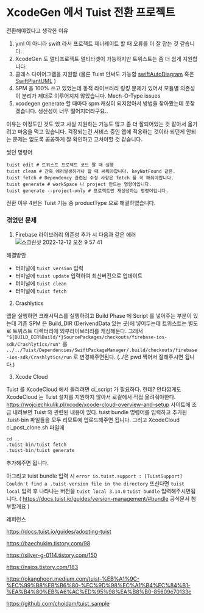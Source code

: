 # XcodeGen 에서 Tuist 전환 프로젝트

전환해야겠다고 생각한 이유
1. yml 이 아니라 swift 라서 프로젝트 제너레이트 할 때 오류를 더 잘 잡는 것 같습니다.
2. XcodeGen 도 멀티프로젝트 멀티타겟이 가능하지만 트위스트는 좀 더 쉽게 지원합니다.
3. 클래스 다이어그램을 지원함 (물론 Tuist 안써도 가능함  [swiftAutoDiagram](https://github.com/yoshimkd/swift-auto-diagram) 혹은 [SwiftPlantUML](https://github.com/MarcoEidinger/SwiftPlantUML-Xcode-Extension) )  
4. SPM 을 100% 쓰고 있었는데 동적 라이브러리 링킹 문제가 있어서 모듈별 의존성이 분리가 제대로 이루어지지 않았습니다. Mach-O-Type issues
5. xcodegen generate 할 때마다 spm 캐싱이 되지않아서 방법을 찾아봤는데 못찾겠습니다. 생산성이 너무 떨어지더라구요..


이유는 이정도인 것도 있고 사실 지원하는 기능도 많고 좀 더 잘되어있는 것 같아서 옮기려고 마음을 먹고 있습니다.
걱정되는건 서비스 중인 앱에 적용하는 것이라 되던게 안되는 문제는 없도록 꼼꼼하게 잘 확인하고 고쳐야할 것 같습니다.

썼던 명령어
```shell
tuist edit # 트위스트 프로젝트 코드 짤 때 실행
tuist clean # 간혹 에러발생하거나 할 때 써쭤야합니다. keyNotFound 같은.
tuist fetch # Dependency 관련된 수정 사항은 fetch 를 꼭 해줘야합니다.
tuist generate # workSpace 나 project 만드는 명령어입니다.
tuist generate --project-only # 프로젝트만 재생성하는 명령어입니다.
```

전환 이유 4번은 Tuist 기능 중 productType 으로 해결하였습니다.



### 겪었던 문제
1. Firebase 라이브러리 의존성 추가 시 다음과 같은 에러
![스크린샷 2022-12-12 오전 9 57 41](https://user-images.githubusercontent.com/47078140/206940174-dec6b3f2-e9fc-4a6d-baa1-f94ecad086bc.png)

해결방안
- 터미널에 `tuist version` 입력
- 터미널에 `tuist update` 입력하여 최신버전으로 업데이트
- 터미널에 `tuist clean`
- 터미널에 `tuist fetch`


2. Crashlytics

앱을 실행하면 크래시틱스를 실행하려고 Build Phase 에 Script 를 넣어주는 부분이 있는데 기존 SPM 은 Build_DIR (DerivendData 있는 곳)에 넣어두는데
트위스트는 별도로 트위스트 디렉터리에 외부라이브러리를 캐싱해둔다. 그래서
`"${BUILD_DIR%Build/*}SourcePackages/checkouts/firebase-ios-sdk/Crashlytics/run"`
를
`../../Tuist/Dependencies/SwiftPackageManager/.build/checkouts/firebase-ios-sdk/Crashlytics/run`
로 변경해주면된다. (../은 pwd 찍어서 잘해주시면 됩니다.)


3. Xcode Cloud

Tuist 를 XcodeCloud 에서 돌리려면 ci_script 가 필요하다.
헌데?
안타깝게도 XcodeCloud 는 Tuist 설치를 지원하지 않아서 로컬에서 직접 올려줘야한다.
https://wojciechkulik.pl/xcode/xcode-cloud-overview-and-setup
사이트에 조금 내려보면 Tuist 와 관련된 내용이 있다.
tuist bundle 명령어를 입력하고 추가된 .tuist-bin 파일들을 모두 리모트에 업로드해주면 됩니다.
그러고 XcodeCloud ci_post_clone.sh 파일에

```swift
cd ..
.tuist-bin/tuist fetch
.tuist-bin/tuist generate
```
추가해주면 됩니다.

아그리고 tuist bundle 입력 시  `error io.tuist.support : [TuistSupport] Couldn't find a .tuist-version file in the directory`
뜨신다면 `tuist local` 입력 후 나타나는 버전을
`tuist local 3.14.0`
`tuist bundle` 입력해주시면됩니다.
( https://docs.tuist.io/guides/version-management/#bundle 공식문서 첨부할게요 )

레퍼런스

https://docs.tuist.io/guides/adopting-tuist

https://baechukim.tistory.com/98

https://silver-g-0114.tistory.com/150

https://nsios.tistory.com/183

https://okanghoon.medium.com/tuist-%EB%A1%9C-%EC%99%B8%EB%B6%80-%EC%9D%98%EC%A1%B4%EC%84%B1-%EA%B4%80%EB%A6%AC%ED%95%98%EA%B8%B0-85609e70133c

https://github.com/choidam/tuist_sample
